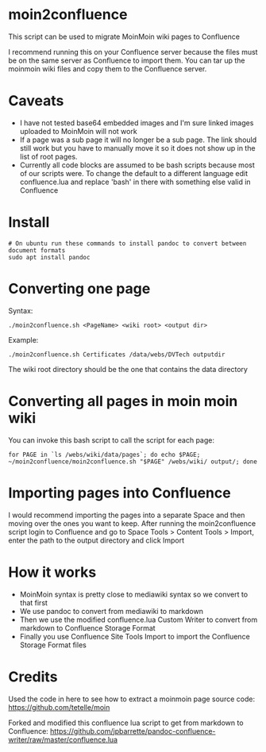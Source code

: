 # moin2confluence

This script can be used to migrate MoinMoin wiki pages to Confluence

I recommend running this on your Confluence server because the files must be on the same server as Confluence to import them.
You can tar up the moinmoin wiki files and copy them to the Confluence server.

# Caveats
 * I have not tested base64 embedded images and I'm sure linked images uploaded to MoinMoin will not work
 * If a page was a sub page it will no longer be a sub page. The link should still work but you have to manually move it so it does not show up in the list of root pages.
 * Currently all code blocks are assumed to be bash scripts because most of our scripts were. To change the default to a different language edit confluence.lua and replace 'bash' in there with something else valid in Confluence

# Install

    # On ubuntu run these commands to install pandoc to convert between document formats
    sudo apt install pandoc

# Converting one page

Syntax: 

    ./moin2confluence.sh <PageName> <wiki root> <output dir>

Example: 

    ./moin2confluence.sh Certificates /data/webs/DVTech outputdir

The wiki root directory should be the one that contains the data directory

# Converting all pages in moin moin wiki

You can invoke this bash script to call the script for each page:

    for PAGE in `ls /webs/wiki/data/pages`; do echo $PAGE; ~/moin2confluence/moin2confluence.sh "$PAGE" /webs/wiki/ output/; done

# Importing pages into Confluence
I would recommend importing the pages into a separate Space and then moving over the ones you want to keep. After running the moin2confluence script login to Confluence and go to Space Tools > Content Tools > Import, enter the path to the output directory and click Import

# How it works
 * MoinMoin syntax is pretty close to mediawiki syntax so we convert to that first
 * We use pandoc to convert from mediawiki to markdown
 * Then we use the modified confluence.lua Custom Writer to convert from markdown to Confluence Storage Format
 * Finally you use Confluence Site Tools Import to import the Confluence Storage Format files

# Credits

Used the code in here to see how to extract a moinmoin page source code: https://github.com/tetelle/moin

Forked and modified this confluence lua script to get from markdown to Confluence: https://github.com/jpbarrette/pandoc-confluence-writer/raw/master/confluence.lua

